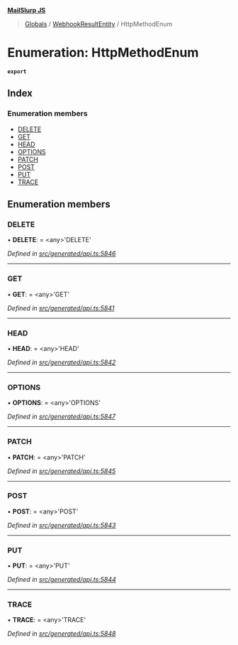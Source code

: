 **[MailSlurp JS](../README.md)**

> [Globals](../README.md) / [WebhookResultEntity](../modules/webhookresultentity.md) / HttpMethodEnum

# Enumeration: HttpMethodEnum

**`export`** 

## Index

### Enumeration members

* [DELETE](webhookresultentity.httpmethodenum.md#delete)
* [GET](webhookresultentity.httpmethodenum.md#get)
* [HEAD](webhookresultentity.httpmethodenum.md#head)
* [OPTIONS](webhookresultentity.httpmethodenum.md#options)
* [PATCH](webhookresultentity.httpmethodenum.md#patch)
* [POST](webhookresultentity.httpmethodenum.md#post)
* [PUT](webhookresultentity.httpmethodenum.md#put)
* [TRACE](webhookresultentity.httpmethodenum.md#trace)

## Enumeration members

### DELETE

•  **DELETE**:  = \<any>'DELETE'

*Defined in [src/generated/api.ts:5846](https://github.com/mailslurp/mailslurp-client/blob/b27590b/src/generated/api.ts#L5846)*

___

### GET

•  **GET**:  = \<any>'GET'

*Defined in [src/generated/api.ts:5841](https://github.com/mailslurp/mailslurp-client/blob/b27590b/src/generated/api.ts#L5841)*

___

### HEAD

•  **HEAD**:  = \<any>'HEAD'

*Defined in [src/generated/api.ts:5842](https://github.com/mailslurp/mailslurp-client/blob/b27590b/src/generated/api.ts#L5842)*

___

### OPTIONS

•  **OPTIONS**:  = \<any>'OPTIONS'

*Defined in [src/generated/api.ts:5847](https://github.com/mailslurp/mailslurp-client/blob/b27590b/src/generated/api.ts#L5847)*

___

### PATCH

•  **PATCH**:  = \<any>'PATCH'

*Defined in [src/generated/api.ts:5845](https://github.com/mailslurp/mailslurp-client/blob/b27590b/src/generated/api.ts#L5845)*

___

### POST

•  **POST**:  = \<any>'POST'

*Defined in [src/generated/api.ts:5843](https://github.com/mailslurp/mailslurp-client/blob/b27590b/src/generated/api.ts#L5843)*

___

### PUT

•  **PUT**:  = \<any>'PUT'

*Defined in [src/generated/api.ts:5844](https://github.com/mailslurp/mailslurp-client/blob/b27590b/src/generated/api.ts#L5844)*

___

### TRACE

•  **TRACE**:  = \<any>'TRACE'

*Defined in [src/generated/api.ts:5848](https://github.com/mailslurp/mailslurp-client/blob/b27590b/src/generated/api.ts#L5848)*
